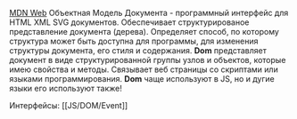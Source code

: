 [MDN Web](https://developer.mozilla.org/ru/docs/Web/API/Document_Object_Model)
Объектная Модель Документа - программный интерфейс для HTML XML SVG документов.
Обеспечивает структурированое представление документа (дерева). Определяет способ, по которому структура может быть доступна для программы, для изменения структуры документа, его стиля и содержания.
<b>Dom</b> представляет документ в виде структурированной группы узлов и объектов, которые имею свойства и методы.
Связывает веб страницы со скриптами или языками программирования.
<b>Dom</b> чаще используют в JS, но и дугие языки его используют также!

Интерфейсы:
[[JS/DOM/Event]]
